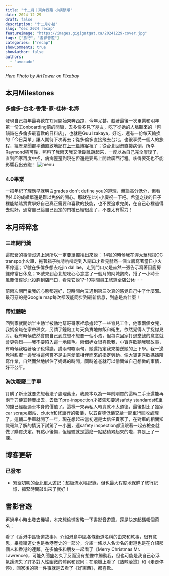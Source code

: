 ```yaml
---
title: "十二月｜東奔西跑 小病鎖喉"
date: 2024-12-29
draft: false
description: "十二月小結"
slug: "dec 2024 recap"
featureimage: "https://images.gigigatgat.ca/20241229-cover.jpg"
tags: ["旅行", "書影音遊"]
categories: ["recap"]
showComments: true
showAuthor: false
authors:
  - "avocado"
---
```

_Hero Photo by <a href="https://pixabay.com/users/arttower-5337/">ArtTower</a> on <a href="https://pixabay.com/illustrations/buildings-christmas-card-season-7653900/">Pixabay</a>_
      
## 本月Milestones
### 多倫多-台北-香港-家-桂林-北海
發現自己每年最喜歡在12月開始東奔西跑，今年尤甚。趁著最後一次畢業和明年第一份工onboarding前的間隙，去多倫多見了朋友，吃了從她的人脈聽來的「何韻詩在多倫多最喜歡的日料店」，也就是Guu Izakaya，好吃，還有一份每天輪換的「今日菜單」讓人期待下次再去；從多倫多直接飛去台北，也很享受一個人的旅程，經歷見聞都平鋪直敘地記在[上一篇博客](https://www.gigigatgat.ca/posts/taipei-trip/)裡了；從台北回港直接病倒，所幸Raymond夠可靠，照料了我兩天我又活蹦亂跳起來，一度以為自己完全康復了，直到回家再度中招，病病歪歪到現在但還是要馬上開啟廣西行程。咳得要死也不能影響我出去跑！
![menu](https://images.gigigatgat.ca/20241229-menu.jpg "可可愛愛的日料店手繪菜單")
### 4.0畢業
一把年紀了理應早就明白grades don't define you的道理，無論高分低分，但看到4.0的成績單還是難以免俗的開心。那就在此小小慶祝一下吧。希望之後的日子裡能踏踏實實學好自己真正需要和喜歡的技能，也不要追求完美，在自己心裡過得去就好，通常自己給自己設定的門檻已經很高了，不要太有壓力！
## 本月碎碎念
### 三連閉門羹
這麼衰的事情沒遇上過所以一定要單獨拎出來說：
14號的時候我在渥太華想搭OC transpo小火車，拖著箱子吭哧吭哧走到入閘口才看見赫然一個立牌寫著當日小火車停運；17號在多倫多想去吃jin dal lae，走到門口又是赫然一張告示寫著因廚房維修當日休息；18號來到台北想吃心心念念了一個月的阿城鵝肉，搭了一小時車風塵僕僕從北投趕到店門口，看見它說17-19期間員工旅遊全店公休⋯⋯

前兩次閉門羹我的心態都還好，短時間內又遇到第三次真的感覺自己中了什麼邪。最可惡的是Google map每次都沒能同步到最新信息，到底是為什麼！
### 帶娃體驗
回到家就開始半主動半被動地幫哥哥家裡承擔起了一些育兒工作，他家兩個女兒，我媽全職在家帶孫女，另請了鐘點工每天負責地做飯和衛生，依然覺得人手捉襟見肘。我有時候依然會問自己到底想不想要一個小孩，但每次回家打退堂鼓的意念就會更強烈——我不要陷入這一地雞毛。兩個姪女很喜歡我，小寶喜歡聽我唸故事，有時候我啞著嗓子也得講，講兩句咳兩句，她還指定我來接送她的上下學。我一邊覺得甜蜜一邊覺得這何嘗不是由喜愛值相伴而來的指定勞動。像大寶更喜歡媽媽陪寫作業，自然而然地綁住了媽媽的時間，同時爸爸就可以偷閒做自己想做的事情，好不公平。
### 淘汰報廢二手車
訂購了新車就要先想著法子處理舊車。我原本以為一年前剛買的這輛二手車還能再兩千刀便宜轉賣出去，去做了pre-inspection才被告知要過safety standards修車的錢已經超過車本身的價值了。這樣一來再私人轉賣就不太道德，最後對比了幾家car scrape網站、clutch和修車行的報價，以五百塊低價交給一間車行回收處理了。這輛二手車就開了一年，現在想起來當初還是太信任賣家了，在對車的相關知識毫無了解的情況下試駕了一小圈，連safety inspection都沒跟著一起去檢查就做了購買決定。有點小後悔，但經驗就是這麼一點點積累起來的啦，算是上了一課。
## 博客更新
### 已發布
- [絮絮叨叨的台北單人遊記](https://www.gigigatgat.ca/posts/taipei-trip/)：超級流水帳記錄，但也最大程度地保鮮了旅行記憶，抓緊時間敲出來了就好！

## 書影音遊
再過半小時出發去機場，本來想偷懶省略一下書影音遊篇。還是決定起碼報個菜名：

看了《香港中區街道故事》，介紹港島中區各條街道名稱的由來和軼事，很有意思，畢竟街道史也是香港歷史的一部分，介紹一條以人名命名的街道也是在介紹那個人和香港的連繫。在多倫多和朋友一起看了《Merry Christmas Mr. Lawrence》，可能久聞盛名久了反而沒有想像中觸動我，但也可能是我自己心浮氣躁流失了許多對人性幽微的體察和認同；在飛機上看了《熱辣滾燙》和《走走停停》，回家後的第一件事就是去看了《好東西》，都喜歡。